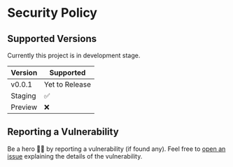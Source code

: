 # Security Policy

## Supported Versions

Currently this project is in development stage.

| Version | Supported          |
| ------- | ------------------ |
| v0.0.1   | Yet to Release |
| Staging   | :white_check_mark:                |
| Preview   | :x: |

## Reporting a Vulnerability

Be a hero 🦸‍♂️ by reporting a vulnerability (if found any). Feel free to [open an issue](../../issues) explaining the details of the vulnerability.
